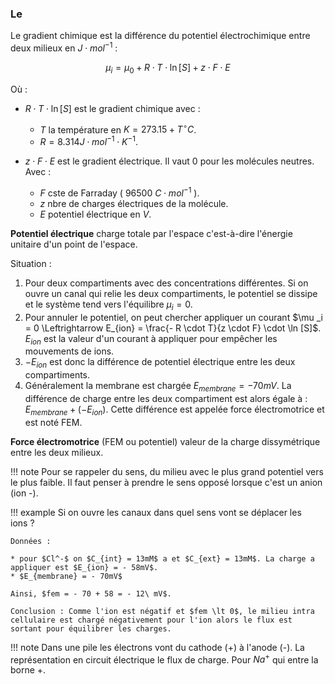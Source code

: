 ### Le

Le gradient chimique est la différence du potentiel électrochimique entre deux milieux en $J \cdot mol ^{-1}$ :

$$\mu _i = \mu _0 + R \cdot T \cdot \ln [S] + z \cdot F \cdot E$$

Où :

* $R \cdot T \cdot \ln [S]$ est le gradient chimique avec :

    * $T$ la température en $K = 273.15 + T ^ \circ C$.
    * $R = 8.314 J \cdot mol ^{-1} \cdot K^{−1}$.

* $z \cdot F \cdot E$ est le gradient électrique. Il vaut 0 pour les molécules neutres. Avec :

    * $F$ cste de Farraday ( $96 500\ C \cdot mol^{-1}$ ).
    * $z$ nbre de charges électriques de la molécule.
    * $E$ potentiel électrique en $V$.

__Potentiel électrique__ charge totale par l'espace c'est-à-dire l'énergie unitaire d'un point de l'espace.

Situation :

1. Pour deux compartiments avec des concentrations différentes. Si on ouvre un canal qui relie les deux compartiments, le potentiel se dissipe et le système tend vers l'équilibre $\mu_{i} = 0$.
2. Pour annuler le potentiel, on peut chercher appliquer un courant $\mu _i = 0 \Leftrightarrow E_{ion} = \frac{- R \cdot T}{z \cdot F} \cdot \ln [S]$. $E_{ion}$ est la valeur d'un courant à appliquer pour empêcher les mouvements de ions.
3. $- E_{ion}$ est donc la différence de potentiel électrique entre les deux compartiments.
4. Généralement la membrane est chargée $E_{membrane} = - 70mV$. La différence de charge entre les deux compartiment est alors égale à : $E_{membrane} + (- E_{ion})$. Cette différence est appelée force électromotrice et est noté FEM.

__Force électromotrice__ (FEM ou potentiel) valeur de la charge dissymétrique entre les deux milieux.

!!! note
    Pour se rappeler du sens, du milieu avec le plus grand potentiel vers le plus faible. Il faut penser à prendre le sens opposé lorsque c'est un anion (ion -).

!!! example 
	Si on ouvre les canaux dans quel sens vont se déplacer les ions ?

	Données :

	* pour $Cl^-$ on $C_{int} = 13mM$ a et $C_{ext} = 13mM$. La charge a appliquer est $E_{ion} = - 58mV$.
	* $E_{membrane} = - 70mV$

	Ainsi, $fem = - 70 + 58 = - 12\ mV$.

	Conclusion : Comme l'ion est négatif et $fem \lt 0$, le milieu intra cellulaire est chargé négativement pour l'ion alors le flux est sortant pour équilibrer les charges.

!!! note
	Dans une pile les électrons vont du cathode (+) à l'anode (-). La représentation en circuit électrique le flux de charge. Pour $Na^+$ qui entre la borne +.
